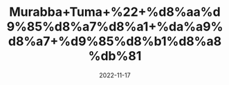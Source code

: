 ---
title: 'Murabba+Tuma+%22+%d8%aa%d9%85%d8%a7%d8%a1+%da%a9%d8%a7+%d9%85%d8%b1%d8%a8%db%81'
date: '2022-11-17' 
metatag: '' 
inventory: '0' 
draft: false 
# meta description 
shortDescripton: 'Bitter+apple+preserve+is+helpful+for+treatment+of+Diabetes.+It+kills+Intestinal+worms+and+is+used+for+treatment+of+Colitis.'
description: 'Preserves+++%d9%85%d8%b1%d8%a8%db%81+%22+%d8%a7%da%86%d8%a7%d8%b1'
longdescription: ''
tags: ''
brand: ''
subCategory: ''
unit: '250 gm-Pk'
sellCount: '0'
featured: True
# product Price
price: '150.0'
# Product Short Description
shortDescription: 'Bitter+apple+preserve+is+helpful+for+treatment+of+Diabetes.+It+kills+Intestinal+worms+and+is+used+for+treatment+of+Colitis.'
productID: '595544D6-F33C-ED11-996A-005056B3A416'
type: 'products'
category: 'Preserves+++%d9%85%d8%b1%d8%a8%db%81+%22+%d8%a7%da%86%d8%a7%d8%b1' 
thumnailproduct: 'https://eraconnect.blob.core.windows.net/product-images/aminsaddiquidawakhana/adec26c3-8d23-4b2d-941d-78f6bd73511f.webp' 
images:
  - image: 'https://eraconnect.blob.core.windows.net/product-images/aminsaddiquidawakhana/adec26c3-8d23-4b2d-941d-78f6bd73511f.webp'  
Variants:
---